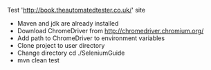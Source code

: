 Test 'http://book.theautomatedtester.co.uk/' site
* Maven and jdk are already installed
* Download ChromeDriver from http://chromedriver.chromium.org/
* Add path to ChromeDriver to environment variables
* Clone project to user directory
* Change directory cd ./SeleniumGuide
* mvn clean test
